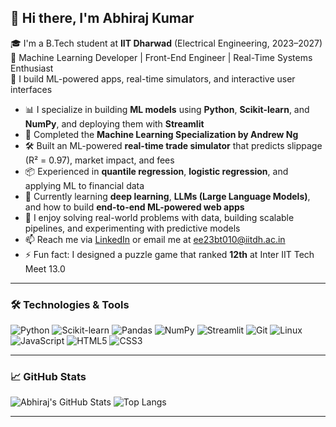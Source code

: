## 👋 Hi there, I'm Abhiraj Kumar

🎓 I'm a B.Tech student at **IIT Dharwad** (Electrical Engineering, 2023–2027)  
🤖 Machine Learning Developer | Front-End Engineer | Real-Time Systems Enthusiast  
📍 I build ML-powered apps, real-time simulators, and interactive user interfaces

- 📊 I specialize in building **ML models** using **Python**, **Scikit-learn**, and **NumPy**, and deploying them with **Streamlit**
- 🔬 Completed the **Machine Learning Specialization by Andrew Ng**
- 🛠️ Built an ML-powered **real-time trade simulator** that predicts slippage (R² = 0.97), market impact, and fees
- 📦 Experienced in **quantile regression**, **logistic regression**, and applying ML to financial data
- 🌱 Currently learning **deep learning**, **LLMs (Large Language Models)**, and how to build **end-to-end ML-powered web apps**
- 🧠 I enjoy solving real-world problems with data, building scalable pipelines, and experimenting with predictive models
- 📫 Reach me via [LinkedIn](https://www.linkedin.com/in/abhiraj-kumar-540b37294/) or email me at [ee23bt010@iitdh.ac.in](mailto:ee23bt010@iitdh.ac.in)
- ⚡ Fun fact: I designed a puzzle game  that ranked **12th** at Inter IIT Tech Meet 13.0

---

### 🛠️ Technologies & Tools

![Python](https://img.shields.io/badge/Python-3776AB?style=for-the-badge&logo=python&logoColor=white)
![Scikit-learn](https://img.shields.io/badge/Scikit--learn-F7931E?style=for-the-badge&logo=scikit-learn&logoColor=white)
![Pandas](https://img.shields.io/badge/Pandas-150458?style=for-the-badge&logo=pandas&logoColor=white)
![NumPy](https://img.shields.io/badge/Numpy-013243?style=for-the-badge&logo=numpy&logoColor=white)
![Streamlit](https://img.shields.io/badge/Streamlit-FF4B4B?style=for-the-badge&logo=streamlit&logoColor=white)
![Git](https://img.shields.io/badge/Git-F05032?style=for-the-badge&logo=git&logoColor=white)
![Linux](https://img.shields.io/badge/Linux-FCC624?style=for-the-badge&logo=linux&logoColor=black)
![JavaScript](https://img.shields.io/badge/JavaScript-F7DF1E?style=for-the-badge&logo=javascript&logoColor=black)
![HTML5](https://img.shields.io/badge/HTML5-E34F26?style=for-the-badge&logo=html5&logoColor=white)
![CSS3](https://img.shields.io/badge/CSS3-1572B6?style=for-the-badge&logo=css3&logoColor=white)

---

### 📈 GitHub Stats

![Abhiraj's GitHub Stats](https://github-readme-stats.vercel.app/api?username=Legend-195&show_icons=true&theme=radical) 
![Top Langs](https://github-readme-stats.vercel.app/api/top-langs/?username=Legend-195&layout=compact&theme=radical)

---
